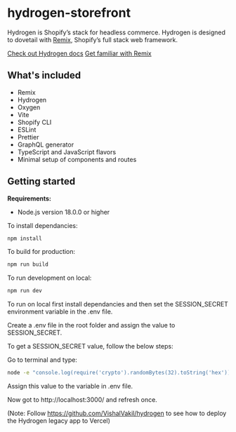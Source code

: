 # hydrogen-storefront

Hydrogen is Shopify’s stack for headless commerce. Hydrogen is designed to dovetail with [Remix](https://remix.run/), Shopify’s full stack web framework.

[Check out Hydrogen docs](https://shopify.dev/custom-storefronts/hydrogen)
[Get familiar with Remix](https://remix.run/docs/en/v1)

## What's included

- Remix
- Hydrogen
- Oxygen
- Vite
- Shopify CLI
- ESLint
- Prettier
- GraphQL generator
- TypeScript and JavaScript flavors
- Minimal setup of components and routes

## Getting started

**Requirements:**

- Node.js version 18.0.0 or higher

To install dependancies:
```bash
npm install
```

To build for production:
```bash
npm run build
```

To run development on local:
```bash
npm run dev
```

To run on local first install dependancies and then set the SESSION_SECRET environment variable in the .env file.

Create a .env file in the root folder and assign the value to SESSION_SECRET.

To get a SESSION_SECRET value, follow the below steps:

Go to terminal and type:
```bash
node -e "console.log(require('crypto').randomBytes(32).toString('hex'))"
```
Assign this value to the variable in .env file.

Now got to http://localhost:3000/ and refresh once.

(Note: Follow https://github.com/VishalVakil/hydrogen to see how to deploy the Hydrogen legacy app to Vercel)
